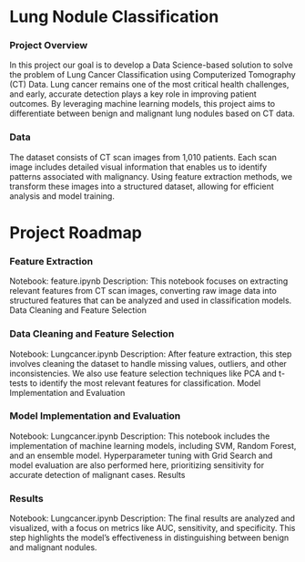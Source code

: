# Lung Nodule Classification 
### Project Overview
In this project our goal is to develop a Data Science-based solution to solve the problem of Lung Cancer Classification using Computerized Tomography (CT) Data. Lung cancer remains one of the most critical health challenges, and early, accurate detection plays a key role in improving patient outcomes. By leveraging machine learning models, this project aims to differentiate between benign and malignant lung nodules based on CT data.

### Data
The dataset consists of CT scan images from 1,010 patients. Each scan image includes detailed visual information that enables us to identify patterns associated with malignancy. Using feature extraction methods, we transform these images into a structured dataset, allowing for efficient analysis and model training.

# Project Roadmap
### Feature Extraction

Notebook: feature.ipynb
Description: This notebook focuses on extracting relevant features from CT scan images, converting raw image data into structured features that can be analyzed and used in classification models.
Data Cleaning and Feature Selection

### Data Cleaning and Feature Selection
Notebook: Lungcancer.ipynb
Description: After feature extraction, this step involves cleaning the dataset to handle missing values, outliers, and other inconsistencies. We also use feature selection techniques like PCA and t-tests to identify the most relevant features for classification.
Model Implementation and Evaluation

### Model Implementation and Evaluation
Notebook: Lungcancer.ipynb
Description: This notebook includes the implementation of machine learning models, including SVM, Random Forest, and an ensemble model. Hyperparameter tuning with Grid Search and model evaluation are also performed here, prioritizing sensitivity for accurate detection of malignant cases.
Results

### Results
Notebook: Lungcancer.ipynb
Description: The final results are analyzed and visualized, with a focus on metrics like AUC, sensitivity, and specificity. This step highlights the model’s effectiveness in distinguishing between benign and malignant nodules.
